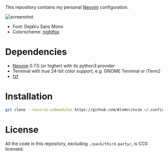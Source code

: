 This repository contains my personal [Neovim](https://neovim.io/) configuration.

![screenshot](https://user-images.githubusercontent.com/8235638/113520650-d53a5380-9594-11eb-941f-6e8eb4206531.png)

* Font: DejaVu Sans Mono
* Colorscheme: [nightfox](https://github.com/EdenEast/nightfox.nvim)

# Dependencies

* [Neovim](https://neovim.io/) 0.7.0 (or higher) with its python3 provider
* Terminal with true 24-bit color support, e.g. GNOME Terminal or iTerm2
* [fzf](https://github.com/junegunn/fzf)

# Installation

```sh
git clone --recurse-submodules https://github.com/AlxHnr/nvim ~/.config/nvim
```

# License

All the code in this repository, excluding `./pack/third-party/`, is CC0 licensed.
